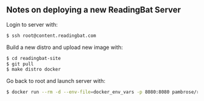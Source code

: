 ## Notes on deploying a new ReadingBat Server

Login to server with:

```bash
$ ssh root@content.readingbat.com
```

Build a new distro and upload new image with:

```bash
$ cd readingbat-site
$ git pull
$ make distro docker
```

Go back to root and launch server with:

```bash
$ docker run --rm -d --env-file=docker_env_vars -p 8080:8080 pambrose/readingbat:1.6.0
```